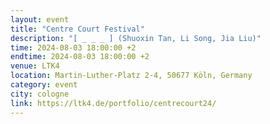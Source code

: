 ```yaml
---
layout: event
title: "Centre Court Festival"
description: "[ _ _ _ ] (Shuoxin Tan, Li Song, Jia Liu)"
time: 2024-08-03 18:00:00 +2
endtime: 2024-08-03 18:00:00 +2
venue: LTK4
location: Martin-Luther-Platz 2-4, 50677 Köln, Germany
category: event
city: cologne
link: https://ltk4.de/portfolio/centrecourt24/
---
```


